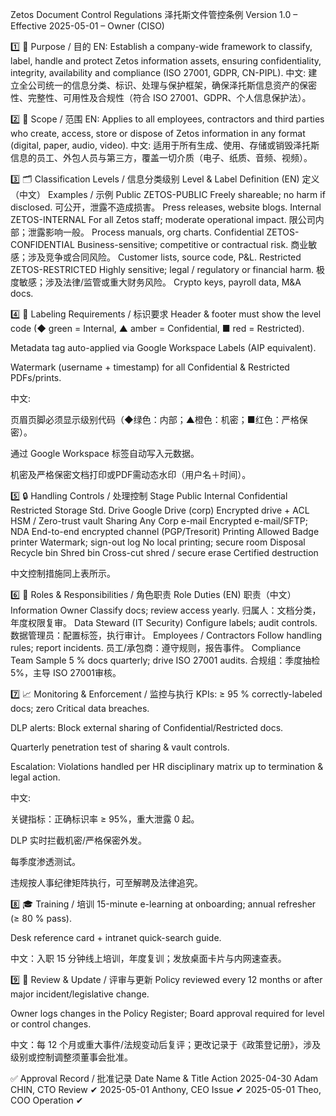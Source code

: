 Zetos Document Control Regulations
泽托斯文件管控条例
 Version 1.0 – Effective 2025-05-01 – Owner (CISO)

1️⃣ 🎯 Purpose / 目的
EN: Establish a company-wide framework to classify, label, handle and protect Zetos information assets, ensuring confidentiality, integrity, availability and compliance (ISO 27001, GDPR, CN-PIPL).
 中文: 建立全公司统一的信息分类、标识、处理与保护框架，确保泽托斯信息资产的保密性、完整性、可用性及合规性（符合 ISO 27001、GDPR、个人信息保护法）。

2️⃣ 📌 Scope / 范围
EN: Applies to all employees, contractors and third parties who create, access, store or dispose of Zetos information in any format (digital, paper, audio, video).
 中文: 适用于所有生成、使用、存储或销毁泽托斯信息的员工、外包人员与第三方，覆盖一切介质（电子、纸质、音频、视频）。

3️⃣ 🗂️ Classification Levels / 信息分类级别
Level & Label
Definition (EN)
定义（中文）
Examples / 示例
Public
ZETOS-PUBLIC
Freely shareable; no harm if disclosed.
可公开，泄露不造成损害。
Press releases, website blogs.
Internal
ZETOS-INTERNAL
For all Zetos staff; moderate operational impact.
限公司内部；泄露影响一般。
Process manuals, org charts.
Confidential
ZETOS-CONFIDENTIAL
Business-sensitive; competitive or contractual risk.
商业敏感；涉及竞争或合同风险。
Customer lists, source code, P&L.
Restricted
ZETOS-RESTRICTED
Highly sensitive; legal / regulatory or financial harm.
极度敏感；涉及法律/监管或重大财务风险。
Crypto keys, payroll data, M&A docs.


4️⃣ 🔖 Labeling Requirements / 标识要求
Header & footer must show the level code (◆ green = Internal, ▲ amber = Confidential, ■ red = Restricted).


Metadata tag auto-applied via Google Workspace Labels (AIP equivalent).


Watermark (username + timestamp) for all Confidential & Restricted PDFs/prints.


中文:


页眉页脚必须显示级别代码（◆绿色：内部；▲橙色：机密；■红色：严格保密）。


通过 Google Workspace 标签自动写入元数据。


机密及严格保密文档打印或PDF需动态水印（用户名＋时间）。



5️⃣ 🔒 Handling Controls / 处理控制
Stage
Public
Internal
Confidential
Restricted
Storage
Std. Drive
Google Drive (corp)
Encrypted drive + ACL
HSM / Zero-trust vault
Sharing
Any
Corp e-mail
Encrypted e-mail/SFTP; NDA
End-to-end encrypted channel (PGP/Tresorit)
Printing
Allowed
Badge printer
Watermark; sign-out log
No local printing; secure room
Disposal
Recycle bin
Shred bin
Cross-cut shred / secure erase
Certified destruction

中文控制措施同上表所示。

6️⃣ 👥 Roles & Responsibilities / 角色职责
Role
Duties (EN)
职责（中文）
Information Owner
Classify docs; review access yearly.
归属人：文档分类，年度权限复审。
Data Steward (IT Security)
Configure labels; audit controls.
数据管理员：配置标签，执行审计。
Employees / Contractors
Follow handling rules; report incidents.
员工/承包商：遵守规则，报告事件。
Compliance Team
Sample 5 % docs quarterly; drive ISO 27001 audits.
合规组：季度抽检5%，主导 ISO 27001审核。


7️⃣ 📈 Monitoring & Enforcement / 监控与执行
KPIs: ≥ 95 % correctly-labeled docs; zero Critical data breaches.


DLP alerts: Block external sharing of Confidential/Restricted docs.


Quarterly penetration test of sharing & vault controls.


Escalation: Violations handled per HR disciplinary matrix up to termination & legal action.


中文:


关键指标：正确标识率 ≥ 95%，重大泄露 0 起。


DLP 实时拦截机密/严格保密外发。


每季度渗透测试。


违规按人事纪律矩阵执行，可至解聘及法律追究。



8️⃣ 🎓 Training / 培训
15-minute e-learning at onboarding; annual refresher (≥ 80 % pass).


Desk reference card + intranet quick-search guide.


中文：入职 15 分钟线上培训，年度复训；发放桌面卡片与内网速查表。



9️⃣ 🔄 Review & Update / 评审与更新
Policy reviewed every 12 months or after major incident/legislative change.


Owner logs changes in the Policy Register; Board approval required for level or control changes.


中文：每 12 个月或重大事件/法规变动后复评；更改记录于《政策登记册》，涉及级别或控制调整须董事会批准。



✅ Approval Record / 批准记录
Date
Name & Title
Action
2025-04-30
Adam CHIN, CTO
Review ✔
2025-05-01
Anthony, CEO
Issue ✔
2025-05-01
Theo, COO
Operation ✔



